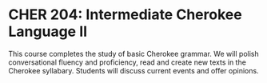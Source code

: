 # CHER 204: Intermediate Cherokee Language II

This course completes the study of basic Cherokee grammar. We will polish conversational fluency and proficiency, read and create new texts in the Cherokee syllabary. Students will discuss current events and offer opinions.